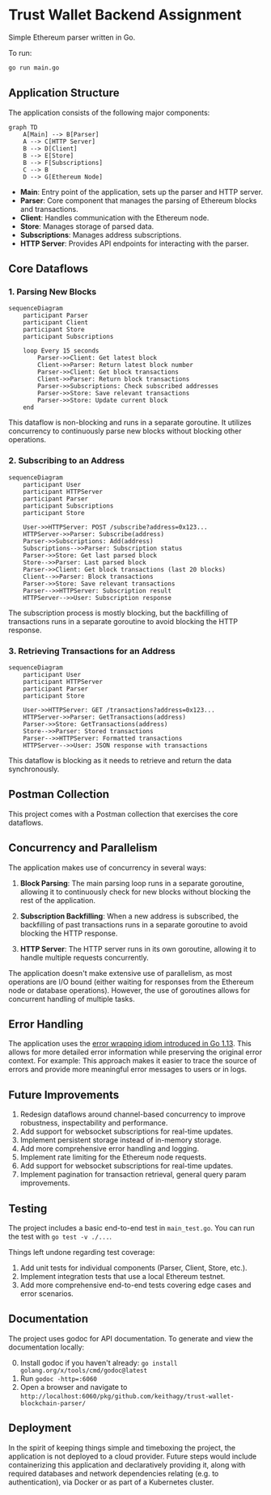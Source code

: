 # Trust Wallet Backend Assignment

Simple Ethereum parser written in Go.

To run:

```bash
go run main.go
```

## Application Structure

The application consists of the following major components:

```mermaid
graph TD
    A[Main] --> B[Parser]
    A --> C[HTTP Server]
    B --> D[Client]
    B --> E[Store]
    B --> F[Subscriptions]
    C --> B
    D --> G[Ethereum Node]
```

- **Main**: Entry point of the application, sets up the parser and HTTP server.
- **Parser**: Core component that manages the parsing of Ethereum blocks and transactions.
- **Client**: Handles communication with the Ethereum node.
- **Store**: Manages storage of parsed data.
- **Subscriptions**: Manages address subscriptions.
- **HTTP Server**: Provides API endpoints for interacting with the parser.

## Core Dataflows

### 1. Parsing New Blocks

```mermaid
sequenceDiagram
    participant Parser
    participant Client
    participant Store
    participant Subscriptions

    loop Every 15 seconds
        Parser->>Client: Get latest block
        Client->>Parser: Return latest block number
        Parser->>Client: Get block transactions
        Client->>Parser: Return block transactions
        Parser->>Subscriptions: Check subscribed addresses
        Parser->>Store: Save relevant transactions
        Parser->>Store: Update current block
    end
```

This dataflow is non-blocking and runs in a separate goroutine. It utilizes concurrency to continuously parse new blocks without blocking other operations.

### 2. Subscribing to an Address

```mermaid
sequenceDiagram
    participant User
    participant HTTPServer
    participant Parser
    participant Subscriptions
    participant Store

    User->>HTTPServer: POST /subscribe?address=0x123...
    HTTPServer->>Parser: Subscribe(address)
    Parser->>Subscriptions: Add(address)
    Subscriptions-->>Parser: Subscription status
    Parser->>Store: Get last parsed block
    Store-->>Parser: Last parsed block
    Parser->>Client: Get block transactions (last 20 blocks)
    Client-->>Parser: Block transactions
    Parser->>Store: Save relevant transactions
    Parser-->>HTTPServer: Subscription result
    HTTPServer-->>User: Subscription response
```

The subscription process is mostly blocking, but the backfilling of transactions runs in a separate goroutine to avoid blocking the HTTP response.

### 3. Retrieving Transactions for an Address

```mermaid
sequenceDiagram
    participant User
    participant HTTPServer
    participant Parser
    participant Store

    User->>HTTPServer: GET /transactions?address=0x123...
    HTTPServer->>Parser: GetTransactions(address)
    Parser->>Store: GetTransactions(address)
    Store-->>Parser: Stored transactions
    Parser-->>HTTPServer: Formatted transactions
    HTTPServer-->>User: JSON response with transactions
```

This dataflow is blocking as it needs to retrieve and return the data synchronously.

## Postman Collection

This project comes with a Postman collection that exercises the core dataflows.

## Concurrency and Parallelism

The application makes use of concurrency in several ways:

1. **Block Parsing**: The main parsing loop runs in a separate goroutine, allowing it to continuously check for new blocks without blocking the rest of the application.

2. **Subscription Backfilling**: When a new address is subscribed, the backfilling of past transactions runs in a separate goroutine to avoid blocking the HTTP response.

3. **HTTP Server**: The HTTP server runs in its own goroutine, allowing it to handle multiple requests concurrently.

The application doesn't make extensive use of parallelism, as most operations are I/O bound (either waiting for responses from the Ethereum node or database operations). However, the use of goroutines allows for concurrent handling of multiple tasks.

## Error Handling

The application uses the [error wrapping idiom introduced in Go 1.13](https://go.dev/blog/go1.13-errors). This allows for more detailed error information while preserving the original error context. For example:
This approach makes it easier to trace the source of errors and provide more meaningful error messages to users or in logs.

## Future Improvements

1. Redesign dataflows around channel-based concurrency to improve robustness, inspectability and performance.
2. Add support for websocket subscriptions for real-time updates.
3. Implement persistent storage instead of in-memory storage.
4. Add more comprehensive error handling and logging.
5. Implement rate limiting for the Ethereum node requests.
6. Add support for websocket subscriptions for real-time updates.
7. Implement pagination for transaction retrieval, general query param improvements.

## Testing

The project includes a basic end-to-end test in `main_test.go`.
You can run the test with `go test -v ./...`.

Things left undone regarding test coverage:

1. Add unit tests for individual components (Parser, Client, Store, etc.).
2. Implement integration tests that use a local Ethereum testnet.
3. Add more comprehensive end-to-end tests covering edge cases and error scenarios.

## Documentation

The project uses godoc for API documentation. To generate and view the documentation locally:

0. Install godoc if you haven't already: `go install golang.org/x/tools/cmd/godoc@latest`
1. Run `godoc -http=:6060`
2. Open a browser and navigate to `http://localhost:6060/pkg/github.com/keithagy/trust-wallet-blockchain-parser/`

## Deployment

In the spirit of keeping things simple and timeboxing the project, the application is not deployed to a cloud provider.
Future steps would include containerizing this application and declaratively providing it, along with required databases and network dependencies relating (e.g. to authentication), via Docker or as part of a Kubernetes cluster.
